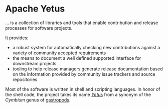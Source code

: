 <!---
  Licensed under the Apache License, Version 2.0 (the "License");
  you may not use this file except in compliance with the License.
  You may obtain a copy of the License at

   http://www.apache.org/licenses/LICENSE-2.0

  Unless required by applicable law or agreed to in writing, software
  distributed under the License is distributed on an "AS IS" BASIS,
  WITHOUT WARRANTIES OR CONDITIONS OF ANY KIND, either express or implied.
  See the License for the specific language governing permissions and
  limitations under the License. See accompanying LICENSE file.
-->

<div class="masthead">
	<div class="jumbotron">
          <h1>Apache Yetus</h1>
	  <div>
	    <p>... is a collection of libraries and tools that enable contribution and release processes for software projects.</p>
	  </div>
	</div>
</div>

It provides:

* a robust system for automatically checking new contributions against a variety of community accepted requirements
* the means to document a well defined supported interface for downstream projects
* tooling to help release managers generate release documentation based on the information provided by community issue trackers and source repositories

Most of the software is written in shell and scripting languages.  In honor of the shell code, the project takes its name
*[Yetus](http://www.marinespecies.org/aphia.php?p=taxdetails&id=385438)* from a synonym of the *Cymbium* genus
of [gastropods](https://en.wikipedia.org/wiki/Gastropoda).

